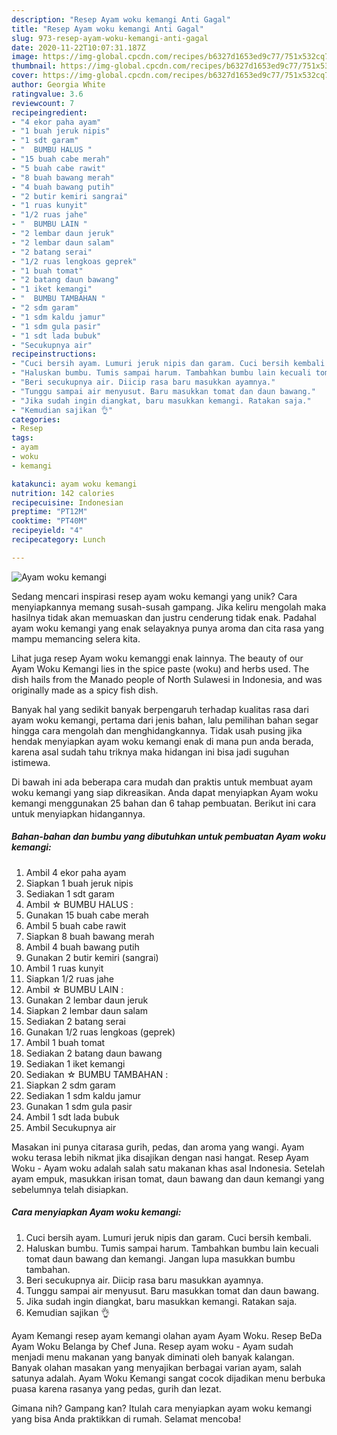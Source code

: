```yaml
---
description: "Resep Ayam woku kemangi Anti Gagal"
title: "Resep Ayam woku kemangi Anti Gagal"
slug: 973-resep-ayam-woku-kemangi-anti-gagal
date: 2020-11-22T10:07:31.187Z
image: https://img-global.cpcdn.com/recipes/b6327d1653ed9c77/751x532cq70/ayam-woku-kemangi-foto-resep-utama.jpg
thumbnail: https://img-global.cpcdn.com/recipes/b6327d1653ed9c77/751x532cq70/ayam-woku-kemangi-foto-resep-utama.jpg
cover: https://img-global.cpcdn.com/recipes/b6327d1653ed9c77/751x532cq70/ayam-woku-kemangi-foto-resep-utama.jpg
author: Georgia White
ratingvalue: 3.6
reviewcount: 7
recipeingredient:
- "4 ekor paha ayam"
- "1 buah jeruk nipis"
- "1 sdt garam"
- "  BUMBU HALUS "
- "15 buah cabe merah"
- "5 buah cabe rawit"
- "8 buah bawang merah"
- "4 buah bawang putih"
- "2 butir kemiri sangrai"
- "1 ruas kunyit"
- "1/2 ruas jahe"
- "  BUMBU LAIN "
- "2 lembar daun jeruk"
- "2 lembar daun salam"
- "2 batang serai"
- "1/2 ruas lengkoas geprek"
- "1 buah tomat"
- "2 batang daun bawang"
- "1 iket kemangi"
- "  BUMBU TAMBAHAN "
- "2 sdm garam"
- "1 sdm kaldu jamur"
- "1 sdm gula pasir"
- "1 sdt lada bubuk"
- "Secukupnya air"
recipeinstructions:
- "Cuci bersih ayam. Lumuri jeruk nipis dan garam. Cuci bersih kembali."
- "Haluskan bumbu. Tumis sampai harum. Tambahkan bumbu lain kecuali tomat daun bawang dan kemangi. Jangan lupa masukkan bumbu tambahan."
- "Beri secukupnya air. Diicip rasa baru masukkan ayamnya."
- "Tunggu sampai air menyusut. Baru masukkan tomat dan daun bawang."
- "Jika sudah ingin diangkat, baru masukkan kemangi. Ratakan saja."
- "Kemudian sajikan 👌"
categories:
- Resep
tags:
- ayam
- woku
- kemangi

katakunci: ayam woku kemangi 
nutrition: 142 calories
recipecuisine: Indonesian
preptime: "PT12M"
cooktime: "PT40M"
recipeyield: "4"
recipecategory: Lunch

---
```



![Ayam woku kemangi](https://img-global.cpcdn.com/recipes/b6327d1653ed9c77/751x532cq70/ayam-woku-kemangi-foto-resep-utama.jpg)

Sedang mencari inspirasi resep ayam woku kemangi yang unik? Cara menyiapkannya memang susah-susah gampang. Jika keliru mengolah maka hasilnya tidak akan memuaskan dan justru cenderung tidak enak. Padahal ayam woku kemangi yang enak selayaknya punya aroma dan cita rasa yang mampu memancing selera kita.

Lihat juga resep Ayam woku kemanggi enak lainnya. The beauty of our Ayam Woku Kemangi lies in the spice paste (woku) and herbs used. The dish hails from the Manado people of North Sulawesi in Indonesia, and was originally made as a spicy fish dish.

Banyak hal yang sedikit banyak berpengaruh terhadap kualitas rasa dari ayam woku kemangi, pertama dari jenis bahan, lalu pemilihan bahan segar hingga cara mengolah dan menghidangkannya. Tidak usah pusing jika hendak menyiapkan ayam woku kemangi enak di mana pun anda berada, karena asal sudah tahu triknya maka hidangan ini bisa jadi suguhan istimewa.


Di bawah ini ada beberapa cara mudah dan praktis untuk membuat ayam woku kemangi yang siap dikreasikan. Anda dapat menyiapkan Ayam woku kemangi menggunakan 25 bahan dan 6 tahap pembuatan. Berikut ini cara untuk menyiapkan hidangannya.

<!--inarticleads1-->

##### Bahan-bahan dan bumbu yang dibutuhkan untuk pembuatan Ayam woku kemangi:

1. Ambil 4 ekor paha ayam
1. Siapkan 1 buah jeruk nipis
1. Sediakan 1 sdt garam
1. Ambil  ☆ BUMBU HALUS :
1. Gunakan 15 buah cabe merah
1. Ambil 5 buah cabe rawit
1. Siapkan 8 buah bawang merah
1. Ambil 4 buah bawang putih
1. Gunakan 2 butir kemiri (sangrai)
1. Ambil 1 ruas kunyit
1. Siapkan 1/2 ruas jahe
1. Ambil  ☆ BUMBU LAIN :
1. Gunakan 2 lembar daun jeruk
1. Siapkan 2 lembar daun salam
1. Sediakan 2 batang serai
1. Gunakan 1/2 ruas lengkoas (geprek)
1. Ambil 1 buah tomat
1. Sediakan 2 batang daun bawang
1. Sediakan 1 iket kemangi
1. Sediakan  ☆ BUMBU TAMBAHAN :
1. Siapkan 2 sdm garam
1. Sediakan 1 sdm kaldu jamur
1. Gunakan 1 sdm gula pasir
1. Ambil 1 sdt lada bubuk
1. Ambil Secukupnya air


Masakan ini punya citarasa gurih, pedas, dan aroma yang wangi. Ayam woku terasa lebih nikmat jika disajikan dengan nasi hangat. Resep Ayam Woku - Ayam woku adalah salah satu makanan khas asal Indonesia. Setelah ayam empuk, masukkan irisan tomat, daun bawang dan daun kemangi yang sebelumnya telah disiapkan. 

<!--inarticleads2-->

##### Cara menyiapkan Ayam woku kemangi:

1. Cuci bersih ayam. Lumuri jeruk nipis dan garam. Cuci bersih kembali.
1. Haluskan bumbu. Tumis sampai harum. Tambahkan bumbu lain kecuali tomat daun bawang dan kemangi. Jangan lupa masukkan bumbu tambahan.
1. Beri secukupnya air. Diicip rasa baru masukkan ayamnya.
1. Tunggu sampai air menyusut. Baru masukkan tomat dan daun bawang.
1. Jika sudah ingin diangkat, baru masukkan kemangi. Ratakan saja.
1. Kemudian sajikan 👌


Ayam Kemangi resep ayam kemangi olahan ayam Ayam Woku. Resep BeDa Ayam Woku Belanga by Chef Juna. Resep ayam woku - Ayam sudah menjadi menu makanan yang banyak diminati oleh banyak kalangan. Banyak olahan masakan yang menyajikan berbagai varian ayam, salah satunya adalah. Ayam Woku Kemangi sangat cocok dijadikan menu berbuka puasa karena rasanya yang pedas, gurih dan lezat. 

Gimana nih? Gampang kan? Itulah cara menyiapkan ayam woku kemangi yang bisa Anda praktikkan di rumah. Selamat mencoba!
